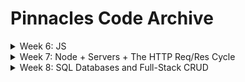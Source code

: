 # Pinnacles Code Archive

<details>
  <summary>Week 6: JS</summary>

  ##### Monday - 07/08:
  * [Values and Expressions](https://github.com/PrimeAcademy/pinnacles-values-and-expressions)
  * [Writing Code to Solve Problems](https://github.com/PrimeAcademy/pinnacles-writing-code-to-solve-problems)

  ##### Tuesday - 07/09:
  * [How to Software Dev](https://github.com/PrimeAcademy/pinnacles-how-to-software-dev)
  * [Bonus Calculator Solution](https://github.com/PrimeAcademy/pinnacles-bonus-calculator)

  ##### Wednesday - 07/10:
  * [The Modulo Operator](https://github.com/PrimeAcademy/pinnacles-modulo)

  ##### Thursday - 07/11:
  * [Event-Driven Programming](https://github.com/PrimeAcademy/pinnacles-event-driven-programming)

  ##### Friday - 07/12:
  * [Example To-Do App](https://github.com/PrimeAcademy/pinnacles-todo-app)

</details>


<details>
  <summary>Week 7: Node + Servers + The HTTP Req/Res Cycle</summary>

  ##### Monday - 07/15:
  * [WC Salary Calculator Solution](https://github.com/PrimeAcademy/pinnacles-wc-salary-calculator-solution)
  * [WC Salary Calculator Solution, Refactored](https://github.com/PrimeAcademy/pinnacles-wc-salary-calculator-refactored-solution)
  * [Git Branching w/ Platypus Fun](https://github.com/PrimeAcademy/pinnacles-git-branching-platypus-club)

  ##### Tuesday - 07/16:
  * [Hello Node](https://github.com/PrimeAcademy/pinnacles-hello-node)
  * [Hello Server](https://github.com/PrimeAcademy/pinnacles-hello-server)

  ##### Wednesday - 07/17:
  * [Client-Server Req-Res Cycle: GET](https://github.com/PrimeAcademy/pinnacles-client-server-req-res)
  * [Client-Server Req-Res Cycle: GET & POST](https://github.com/PrimeAcademy/pinnacles-client-server-get-post)

</details>

<details>
  <summary>Week 8: SQL Databases and Full-Stack CRUD</summary>

  ##### Monday - 07/22:
  * [WC Server-Side Calculator Solution](https://github.com/PrimeAcademy/pinnacles-server-side-calculator-solution)
  * [Express Routers](https://github.com/PrimeAcademy/pinnacles-express-routers)

  ##### Tuesday - 07/23:
  * [Hello SQL](https://github.com/PrimeAcademy/pinnacles-sql-intro)
  * [Full-Stack GET](https://github.com/PrimeAcademy/pinnacles-full-stack-get)
  * [Full-Stack GET/POST](https://github.com/PrimeAcademy/pinnacles-full-stack-get-post)

</details>
